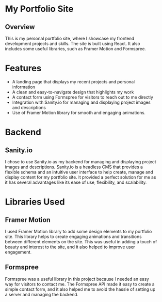 # My Portfolio Site
## Overview
This is my personal portfolio site, where I showcase my frontend development projects and skills. The site is built using React. It also includes some useful libraries, such as Framer Motion and Formspree.

# Features
- A landing page that displays my recent projects and personal information
- A clean and easy-to-navigate design that highlights my work
- A contact form using Formspree for visitors to reach out to me directly
- Integration with Sanity.io for managing and displaying project images and descriptions
- Use of Framer Motion library for smooth and engaging animations.

# Backend
## Sanity.io
I chose to use Sanity.io as my backend for managing and displaying project images and descriptions. Sanity.io is a headless CMS that provides a flexible schema and an intuitive user interface to help create, manage and display content for my portfolio site. It provided a perfect solution for me as it has several advantages like its ease of use, flexibility, and scalability.

# Libraries Used
## Framer Motion
I used Framer Motion library to add some design elements to my portfolio site. This library helps to create engaging animations and transitions between different elements on the site. This was useful in adding a touch of beauty and interest to the site, and it also helped to improve user engagement.

## Formspree
Formspree was a useful library in this project because I needed an easy way for visitors to contact me. The Formspree API made it easy to create a simple contact form, and it also helped me to avoid the hassle of setting up a server and managing the backend.







